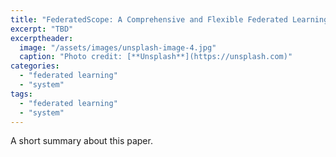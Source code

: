 ```yaml
---
title: "FederatedScope: A Comprehensive and Flexible Federated Learning Platform via Message Passing"
excerpt: "TBD"
excerptheader:
  image: "/assets/images/unsplash-image-4.jpg"
  caption: "Photo credit: [**Unsplash**](https://unsplash.com)"
categories:
  - "federated learning"
  - "system"
tags:
  - "federated learning"
  - "system"
---
```


A short summary about this paper.
